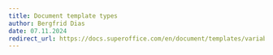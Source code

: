 ```yaml
---
title: Document template types
author: Bergfrid Dias
date: 07.11.2024
redirect_url: https://docs.superoffice.com/en/document/templates/variables/index.html
---
```

